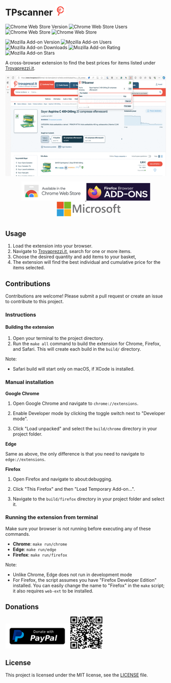 # TPscanner <img src="images/icon.png" width="35">


![Chrome Web Store Version](https://img.shields.io/chrome-web-store/v/apfbfjghmamodacdkkhoiabadlcgmikh?style=for-the-badge)
![Chrome Web Store Users](https://img.shields.io/chrome-web-store/users/apfbfjghmamodacdkkhoiabadlcgmikh?style=for-the-badge)
![Chrome Web Store](https://img.shields.io/chrome-web-store/stars/apfbfjghmamodacdkkhoiabadlcgmikh?style=for-the-badge)
![Chrome Web Store](https://img.shields.io/chrome-web-store/rating-count/apfbfjghmamodacdkkhoiabadlcgmikh?style=for-the-badge)

![Mozilla Add-on Version](https://img.shields.io/amo/v/TPscanner?style=for-the-badge)
![Mozilla Add-on Users](https://img.shields.io/amo/users/TPscanner?style=for-the-badge)
![Mozilla Add-on Downloads](https://img.shields.io/amo/dw/TPscanner?style=for-the-badge)
![Mozilla Add-on Rating](https://img.shields.io/amo/rating/TPscanner%40fcalefato.dev?style=for-the-badge)
![Mozilla Add-on Stars](https://img.shields.io/amo/stars/TPscanner%40fcalefato.dev?style=for-the-badge)

A cross-browser extension to find the best prices for items listed under [Trovaprezzi.it](https://www.trovaprezzi.it).

<p align="center">
    <img src="store/screenshots/screenshot.gif">
</p>

<p align="center">
    <a href="https://chromewebstore.google.com/detail/TPScanner/apfbfjghmamodacdkkhoiabadlcgmikh?pli=1">
        <img src="store/images/chrome-web-store.png" alt="Avaliable in the Chrome Web Store" width="200">
    </a>
    <a href="https://addons.mozilla.org/addon/tpscanner">
        <img src="store/images/firefox-addons.png" alt="Avaliable as a Firefox Add-on" width="200" height="55">
    </a>
    <a href="">
        <img src="store/images/microsoft-store.png" alt="Avaliable in the Microsoft Edge Add-ons Store" width="200" style="margin-bottom: 10px;margin-left:18px;">
    </a>
</p>


## Usage

1. Load the extension into your browser.
2. Navigate to [Trovaprezzi.it](https://www.trovaprezzi), search for one or more items.
3. Choose the desired quantity and add items to your basket,
3. The extension will find the best individual and cumulative price for the items selected.

## Contributions

Contributions are welcome! Please submit a pull request or create an issue to contribute to this project.

### Instructions

#### Building the extension

1. Open your terminal to the project directory.
2. Run the `make all` command to build the extension for Chrome, Firefox, and Safari. This will create each build in the `build/` directory.

Note:
* Safari build will start only on macOS, if XCode is installed.

### Manual installation

**Google Chrome**

1. Open Google Chrome and navigate to `chrome://extensions`.

2. Enable Developer mode by clicking the toggle switch next to "Developer mode".

3. Click "Load unpacked" and select the `build/chrome` directory in your project folder.

**Edge**

Same as above, the only difference is that you need to navigate to `edge://extensions`.

**Firefox** 

1. Open Firefox and navigate to about:debugging.

2. Click "This Firefox" and then "Load Temporary Add-on...".

3. Navigate to the `build/firefox` directory in your project folder and select it.

### Running the extension from terminal

Make sure your browser is not running before executing any of these commands.

* **Chrome**: `make run/chrome`
* **Edge**: `make run/edge`
* **Firefox**: `make run/firefox`

Note:
* Unlike Chrome, Edge does not run in development mode
* For Firefox, the script assumes you have "Firefox Developer Edition" installed. You can easily change the name to "Firefox" in the `make` script; it also requires `web-ext` to be installed. 

## Donations

<a href="https://www.paypal.com/donate/?hosted_button_id=REPL55PWMND94"><img src="store/images/paypal-donate-button.png" title="Donate with PayPal" width=200 /></a>
<a href="https://www.paypal.com/donate/?hosted_button_id=REPL55PWMND94"><img src="store/images/paypal-qr-code.png" title="Donate with PayPal" width=100 /></a>

## License

This project is licensed under the MIT license, see the [LICENSE](LICENSE) file.

